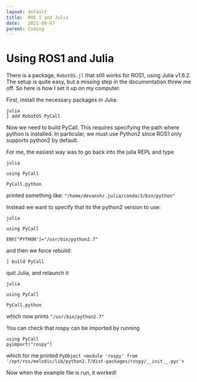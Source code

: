 ```yaml
---
layout: default
title:  ROS 1 and Julia
date:   2021-09-07
parent: Coding
---
```


# Using ROS1 and Julia

There is a package, `RobotOS.jl` that still works for ROS1, using Julia v1.6.2. The setup is quite easy, but a missing step in the documentation threw me off. So here is how I set it up on my computer. 

First, install the necessary packages in Julia:
```
julia
] add RobotOS PyCall
```

Now we need to build PyCall. This requires specifying the path where python is installed. In particular, we must use Python2 since ROS1 only supports python2 by default. 

For me, the easiest way was to go back into the julia REPL and type
```
julia
 
using PyCall

PyCall.python
```
printed something like: `"/home/devansh/.julia/conda/3/bin/python"`

Instead we want to specify that its the python2 version to use:

```
julia

using PyCall

ENV["PYTHON"]="/usr/bin/python2.7"
```
and then we force rebuild:
```
] build PyCall
```
quit Julia, and relaunch it 

```
julia

using PyCall

PyCall.python
```
which now prints `"/usr/bin/python2.7"`

You can check that rospy can be imported by running

```
using PyCall
pyimport("rospy")
```
which for me printed `PyObject <module 'rospy' from '/opt/ros/melodic/lib/python2.7/dist-packages/rospy/__init__.pyc'>`

Now when the example file is run, it worked!